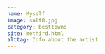 ```yaml
---
name: Myself
image: salt8.jpg
category: besttowns
site: methird.html
alttag: Info about the artist
---
```


